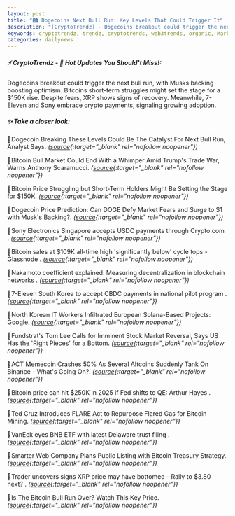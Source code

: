 ```yaml
---
layout: post
title: "🏙️ Dogecoins Next Bull Run: Key Levels That Could Trigger It"
description: "[CryptoTrendz] - Dogecoins breakout could trigger the next bull run, with Musks backing boosting optimism. Bitcoins short-term struggles might set the stage for a $150K rise. Despite fears, XRP shows signs of recovery. Meanwhile, 7-Eleven and Sony embrace crypto payments, signaling growing adoption."
keywords: cryptotrendz, trendz, cryptotrends, web3trends, organic, Market, XRP, Binance, Altcoins, Memecoin, Bitcoin, Listing, Korea, DOGE, Analyst, Singapore
categories: dailynews
---
```


##### ⚡ CryptoTrendz - 📌 *Hot Updates You Should't Miss!:*

Dogecoins breakout could trigger the next bull run, with Musks backing boosting optimism. Bitcoins short-term struggles might set the stage for a $150K rise. Despite fears, XRP shows signs of recovery. Meanwhile, 7-Eleven and Sony embrace crypto payments, signaling growing adoption.

##### ✨ *Take a closer look:*


🔹Dogecoin Breaking These Levels Could Be The Catalyst For Next Bull Run, Analyst Says. *([source](https://s.avyag.com/jw65){:target="_blank" rel="nofollow noopener"})*

🔹Bitcoin Bull Market Could End With a Whimper Amid Trump's Trade War, Warns Anthony Scaramucci. *([source](https://s.avyag.com/bzpg){:target="_blank" rel="nofollow noopener"})*

🔹Bitcoin Price Struggling but Short-Term Holders Might Be Setting the Stage for $150K. *([source](https://s.avyag.com/a1e3){:target="_blank" rel="nofollow noopener"})*

🔹Dogecoin Price Prediction: Can DOGE Defy Market Fears and Surge to $1 with Musk's Backing?. *([source](https://s.avyag.com/0g55){:target="_blank" rel="nofollow noopener"})*

🔹Sony Electronics Singapore accepts USDC payments through Crypto.com . *([source](https://s.avyag.com/bsee){:target="_blank" rel="nofollow noopener"})*

🔹Bitcoin sales at $109K all-time high 'significantly below' cycle tops - Glassnode . *([source](https://s.avyag.com/7zvt){:target="_blank" rel="nofollow noopener"})*

🔹Nakamoto coefficient explained: Measuring decentralization in blockchain networks  . *([source](https://s.avyag.com/84hy){:target="_blank" rel="nofollow noopener"})*

🔹7-Eleven South Korea to accept CBDC payments in national pilot program . *([source](https://s.avyag.com/genc){:target="_blank" rel="nofollow noopener"})*

🔹North Korean IT Workers Infiltrated European Solana-Based Projects: Google. *([source](https://s.avyag.com/0kxd){:target="_blank" rel="nofollow noopener"})*

🔹Fundstrat's Tom Lee Calls for Imminent Stock Market Reversal, Says US Has the 'Right Pieces' for a Bottom. *([source](https://s.avyag.com/xlro){:target="_blank" rel="nofollow noopener"})*

🔹ACT Memecoin Crashes 50% As Several Altcoins Suddenly Tank On Binance - What's Going On?. *([source](https://s.avyag.com/c7zb){:target="_blank" rel="nofollow noopener"})*

🔹Bitcoin price can hit $250K in 2025 if Fed shifts to QE: Arthur Hayes . *([source](https://s.avyag.com/gp4w){:target="_blank" rel="nofollow noopener"})*

🔹Ted Cruz Introduces FLARE Act to Repurpose Flared Gas for Bitcoin Mining. *([source](https://s.avyag.com/0j4r){:target="_blank" rel="nofollow noopener"})*

🔹VanEck eyes BNB ETF with latest Delaware trust filing . *([source](https://s.avyag.com/d8kj){:target="_blank" rel="nofollow noopener"})*

🔹Smarter Web Company Plans Public Listing with Bitcoin Treasury Strategy. *([source](https://s.avyag.com/16a9){:target="_blank" rel="nofollow noopener"})*

🔹Trader uncovers signs XRP price may have bottomed - Rally to $3.80 next? . *([source](https://s.avyag.com/7ax6){:target="_blank" rel="nofollow noopener"})*

🔹Is The Bitcoin Bull Run Over? Watch This Key Price. *([source](https://s.avyag.com/mmwf){:target="_blank" rel="nofollow noopener"})*
